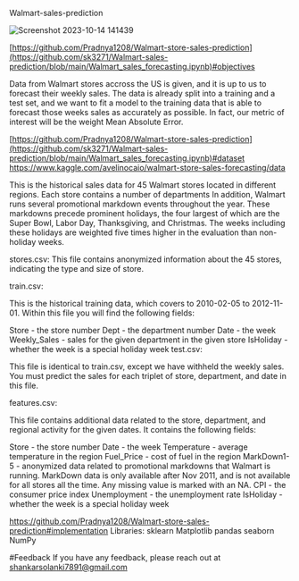 Walmart-sales-prediction

![Screenshot 2023-10-14 141439](https://github.com/sk3271/Walmart-sales-prediction/assets/117064680/e31d209a-836d-4a44-8bb1-26f7fc6ac8db)


[https://github.com/Pradnya1208/Walmart-store-sales-prediction](https://github.com/sk3271/Walmart-sales-prediction/blob/main/Walmart_sales_forecasting.ipynb)#objectives

Data from Walmart stores accross the US is given, and it is up to us to forecast their weekly sales. The data is already split into a training and a test set, and we want to fit a model to the training data that is able to forecast those weeks sales as accurately as possible. In fact, our metric of interest will be the weight Mean Absolute Error.

[https://github.com/Pradnya1208/Walmart-store-sales-prediction](https://github.com/sk3271/Walmart-sales-prediction/blob/main/Walmart_sales_forecasting.ipynb)#dataset
https://www.kaggle.com/avelinocaio/walmart-store-sales-forecasting/data

This is the historical sales data for 45 Walmart stores located in different regions. Each store contains a number of departments In addition, Walmart runs several promotional markdown events throughout the year. These markdowns precede prominent holidays, the four largest of which are the Super Bowl, Labor Day, Thanksgiving, and Christmas. The weeks including these holidays are weighted five times higher in the evaluation than non-holiday weeks.

stores.csv: This file contains anonymized information about the 45 stores, indicating the type and size of store.

train.csv:

This is the historical training data, which covers to 2010-02-05 to 2012-11-01. Within this file you will find the following fields:

Store - the store number
Dept - the department number
Date - the week
Weekly_Sales - sales for the given department in the given store
IsHoliday - whether the week is a special holiday week
test.csv:

This file is identical to train.csv, except we have withheld the weekly sales. You must predict the sales for each triplet of store, department, and date in this file.

features.csv:

This file contains additional data related to the store, department, and regional activity for the given dates. It contains the following fields:

Store - the store number
Date - the week
Temperature - average temperature in the region
Fuel_Price - cost of fuel in the region
MarkDown1-5 - anonymized data related to promotional markdowns that Walmart is running. MarkDown data is only available after Nov 2011, and is not available for all stores all the time. Any missing value is marked with an NA.
CPI - the consumer price index
Unemployment - the unemployment rate
IsHoliday - whether the week is a special holiday week

https://github.com/Pradnya1208/Walmart-store-sales-prediction#implementation
Libraries: sklearn Matplotlib pandas seaborn NumPy

#Feedback
If you have any feedback, please reach out at shankarsolanki7891@gmail.com

















